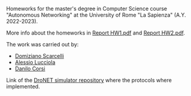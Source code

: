 Homeworks for the master's degree in Computer Science course "Autonomous Networking" at the University of Rome "La Sapienza" (A.Y. 2022-2023).

More info about the homeworks in [Report HW1.pdf](https://github.com/DomizianoScarcelli/autonomous-networking-2/blob/main/Report%20HW1.pdf) and [Report HW2.pdf](https://github.com/DomizianoScarcelli/autonomous-networking-2/blob/main/Report%20HW2.pdf).

The work was carried out by:

-   [Domiziano Scarcelli](https://github.com/DomizianoScarcelli)
-   [Alessio Lucciola](https://github.com/AlessioLucciola)
-   [Danilo Corsi](https://github.com/CorsiDanilo)

Link of the [DroNET simulator repository](https://github.com/flaat/DroNETworkSimulator) where the protocols where implemented.
